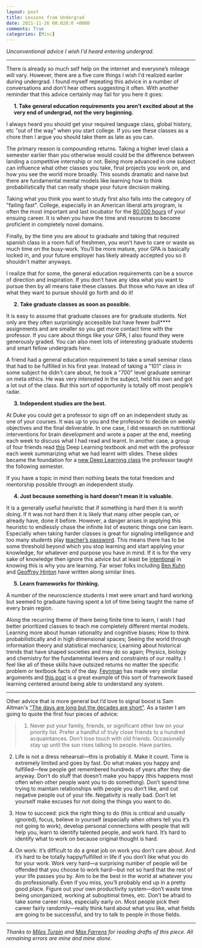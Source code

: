 ```yaml
---
layout: post
title: Lessons from Undergrad
date: 2021-11-26 08:028:0 +0000
comments: True
categories: [Misc]
---
```


*Unconventional advice I wish I'd heard entering undergrad.*

---

There is already so much self help on the internet and everyone’s mileage will vary.  However, there are a five core things I wish I'd realized earlier during undergrad. I found myself repeating this advice in a number of conversations and don’t hear others suggesting it often. With another reminder that this advice certainly may fail for you here it goes:

<div style="margin-left:20px">
  <b>1. Take general education requirements you aren’t excited about at the very end of undergrad, not the very beginning.</b>
</div>


  I always heard you should get your required language class, global history, etc "out of the way" when you start college. If you see these classes as a chore then I argue you should take them as late as you can.

  The primary reason is compounding returns. Taking a higher level class a semester earlier than you otherwise would could be the difference between landing a competitive internship or not. Being more advanced in one subject can influence what other classes you take, final projects you work on, and how you see the world more broadly. This sounds dramatic and naive but there are fundamental mental models like learning how to think probabilistically that can really shape your future decision making.

  Taking what you think you want to study first also falls into the category of "failing fast". College, especially in an American liberal arts program, is often the most important and last incubator for the [80,000 hours](https://80000hours.org/) of your ensuing career. It is when you have the time and resources to become proficient in completely novel domains.

  Finally, by the time you are about to graduate and taking that required spanish class in a room full of freshmen, you won’t have to care or waste as much time on the busy-work. You’ll be more mature, your GPA is basically locked in, and your future employer has likely already accepted you so it shouldn't matter anyways.

  I realize that for some, the general education requirements can be a source of direction and inspiration. If you don’t have any idea what you want to pursue then by all means take these classes. But those who have an idea of what they want to pursue should go forth and do it!

<div style="margin-left:20px">
  <b>2. Take graduate classes as soon as possible.</b>
</div>

  It is easy to assume that graduate classes are for graduate students. Not only are they often surprisingly accessible but have fewer bull\*\*\*\* assignments and are smaller so you get more contact time with the professor. If you care about things like your GPA, I also found they were generously graded. You can also meet lots of interesting graduate students and smart fellow undergrads here.  

  A friend had a general education requirement to take a small seminar class that had to be fulfilled in his first year. Instead of taking a "101" class in some subject he didn't care about, he took a "700" level graduate seminar on meta ethics. He was very interested in the subject, held his own and got a lot out of the class. But this sort of opportunity is totally off most people’s radar.

<div style="margin-left:20px">
  <b>3. Independent studies are the best.</b>
</div>

  At Duke you could get a professor to sign off on an independent study as one of your courses. It was up to you and the professor to decide on weekly objectives and the final deliverable. In one case, I did research on nutritional interventions for brain development and wrote a paper at the end, meeting each week to discuss what I had read and learnt. In another case, a group of four friends read [this](https://www.deeplearningbook.org/) Deep Learning textbook and met with the professor each week summarizing what we had learnt with slides. These slides became the foundation for a [new Deep Learning class](https://www2.stat.duke.edu/~banks/790-stat.html) the professor taught the following semester.

  If you have a topic in mind then nothing beats the total freedom and mentorship possible through an independent study.

<div style="margin-left:20px">
  <b>4. Just because something is hard doesn't mean it is valuable.</b>
</div>

  It is a generally useful heuristic that if something is hard then it is worth doing. If it was not hard then it is likely that many other people can, or already have, done it before. However, a danger arises in applying this heuristic to endlessly chase the infinite list of esoteric things one can learn. Especially when taking harder classes is great for signaling intelligence and too many students play [teacher’s password](https://www.lesswrong.com/posts/NMoLJuDJEms7Ku9XS/guessing-the-teacher-s-password). This means there has to be some threshold beyond which you stop learning and start applying your knowledge, for whatever end purpose you have in mind. If it is for the very sake of knowledge then ignore this advice but at least be [intentional](https://slatestarcodex.com/2014/05/23/ssc-gives-a-graduation-speech/) in knowing this is why you are learning. Far wiser folks including [Ben Kuhn](https://www.benkuhn.net/hard/) and [Geoffrey Hinton](https://dev.to/jithendrabsy/father-of-back-propagation-413f) have written along similar lines.

<div style="margin-left:20px">
  <b>5. Learn frameworks for thinking.</b>
</div>

  A number of the neuroscience students I met were smart and hard working but seemed to graduate having spent a lot of time being taught the name of every brain region.

  Along the recurring theme of there being finite time to learn, I wish I had better prioritized classes to teach me completely different mental models. Learning more about human rationality and cognitive biases; How to think probabilistically and in high dimensional spaces; Seeing the world through information theory and statistical mechanics; Learning about historical trends that have shaped societies and may do so again; Physics, biology and chemistry for the fundamental levers and constraints of our reality. I feel like all of these skills have outsized returns no matter the specific problem or textbook facts of the day. [Feynman](https://smile.amazon.com/Surely-Feynman-Adventures-Curious-Character/dp/0393316041?sa-no-redirect=1) has made very similar arguments and [this post](https://www.lesswrong.com/posts/bjjbp5i5G8bekJuxv/study-guide) is a great example of this sort of framework based learning centered around being able to understand any system.

---

Other advice that is more general but I’d love to signal boost is Sam Altman's ["The days are long but the decades are short"](https://blog.samaltman.com/the-days-are-long-but-the-decades-are-short). As a taster I am going to quote the first four pieces of advice:

> 1) Never put your family, friends, or significant other low on your priority list.  Prefer a handful of truly close friends to a hundred acquaintances.  Don’t lose touch with old friends.  Occasionally stay up until the sun rises talking to people.  Have parties.
>
2) Life is not a dress rehearsal—this is probably it.  Make it count.  Time is extremely limited and goes by fast.  Do what makes you happy and fulfilled—few people get remembered hundreds of years after they die anyway.  Don’t do stuff that doesn’t make you happy (this happens most often when other people want you to do something).  Don’t spend time trying to maintain relationships with people you don’t like, and cut negative people out of your life.  Negativity is really bad.  Don’t let yourself make excuses for not doing the things you want to do.
>
3) How to succeed: pick the right thing to do (this is critical and usually ignored), focus, believe in yourself (especially when others tell you it’s not going to work), develop personal connections with people that will help you, learn to identify talented people, and work hard.  It’s hard to identify what to work on because original thought is hard.
>
4) On work: it’s difficult to do a great job on work you don’t care about.  And it’s hard to be totally happy/fulfilled in life if you don’t like what you do for your work.  Work very hard—a surprising number of people will be offended that you choose to work hard—but not so hard that the rest of your life passes you by.  Aim to be the best in the world at whatever you do professionally.  Even if you miss, you’ll probably end up in a pretty good place.  Figure out your own productivity system—don’t waste time being unorganized, working at suboptimal times, etc.  Don’t be afraid to take some career risks, especially early on.  Most people pick their career fairly randomly—really think hard about what you like, what fields are going to be successful, and try to talk to people in those fields.

---

*Thanks to [Miles Turpin](https://twitter.com/milesaturpin) and [Max Farrens](https://twitter.com/lord_applebee) for reading drafts of this piece. All remaining errors are mine and mine alone.*
